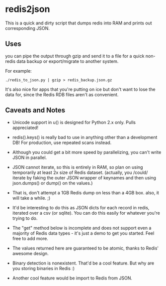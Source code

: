 # redis2json

This is a quick and dirty script that dumps redis into RAM and prints out 
corresponding JSON.

## Uses

you can pipe the output through gzip and send it to a file for a quick
non-redis data backup or export/migrate to another system.

For example:

    ./redis_to_json.py | gzip > redis_backup.json.gz

It's also nice for apps that you're putting on ice but don't want to lose the
data for, since the Redis RDB files aren't as convenient.


## Caveats and Notes

*   Unicode support in u() is designed for Python 2.x only. Pulls appreciated!

*   redis().keys() is really bad to use in anything other than a development DB!
    For production, use repeated scans instead.

*   Although you could get a bit more speed by parallelizing, you can't write JSON
    in parallel.
    
*   JSON cannot iterate, so this is entirely in RAM, so plan on using temporarily
    at least 2x size of Redis dataset. (actually, you /could/ iterate by faking
    the outer JSON wrapper of keynames and then using json.dumps() or dump() on
    the values.)
    
*   That is, don't attempt a 1GB Redis dump on less than a 4GB box.  also, it
    will take a while. ;)
    
*   It'd be interesting to do this as JSON dicts for each record in redis,
    iterated over a csv (or sqlite). You can do this easily for whatever you're
    trying to do.
    
*   The "get" method below is incomplete and does not support even a majority of
    Redis data types - it's just a demo to get you started. Feel free to add more.
    
*   The values returned here are guaranteed to be atomic, thanks to Redis'
    awesome design.
    
*   Binary detection is nonexistent. That'd be a cool feature. But why are you
    storing binaries in Redis :)
    
*   Another cool feature would be import to Redis from JSON.
